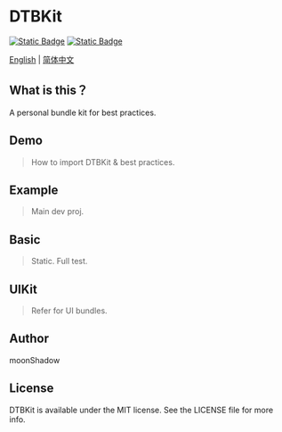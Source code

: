 # DTBKit

 [![Static Badge](https://img.shields.io/badge/iOS-Swift-green)]() [![Static Badge](https://img.shields.io/badge/Cocoapods-1.12.1-green)]()



[English](https://github.com/darkThanBlack/DTBKit/README.md) |  [简体中文](https://github.com/darkThanBlack/DTBKit/blob/main/README.zh-CN.md)



## What is this？

A personal bundle kit for best practices.



## Demo

> How to import DTBKit & best practices.



## Example

> Main dev proj.



## Basic

> Static. Full test.



## UIKit

> Refer for UI bundles. 





## Author

moonShadow

## License

DTBKit is available under the MIT license. See the LICENSE file for more info.
